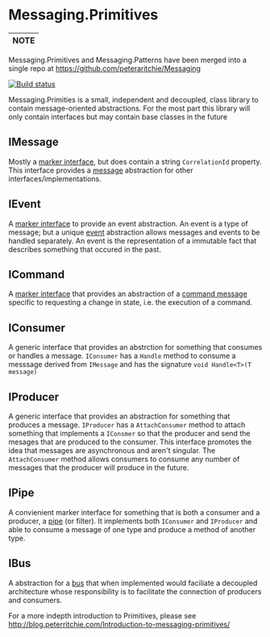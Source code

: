 Messaging.Primitives
====================

|NOTE|
|-|
Messaging.Primitives and Messaging.Patterns have been merged into a single repo at <https://github.com/peteraritchie/Messaging>

[![Build status](https://ci.appveyor.com/api/projects/status/ewdko4tv63tudbcf?svg=true)](https://ci.appveyor.com/project/peteraritchie/messaging-primitives)

Messaging.Primities is a small, independent and decoupled, class library to contain message-oriented abstractions. For the most part this library will only contain interfaces but may contain base classes in the future

## IMessage
Mostly a [marker interface](https://en.wikipedia.org/wiki/Marker_interface_pattern), but does contain a string `CorrelationId` property.  This interface provides a [message](http://www.enterpriseintegrationpatterns.com/patterns/messaging/Message.html) abstraction for other interfaces/implementations.
## IEvent
A [marker interface](https://en.wikipedia.org/wiki/Marker_interface_pattern) to provide an event abstraction.  An event is a type of message; but a unique [event](http://www.enterpriseintegrationpatterns.com/patterns/messaging/EventMessage.html) abstraction allows messages and events to be handled separately.  An event is the representation of a immutable fact that describes something that occured in the past.
## ICommand
A [marker interface](https://en.wikipedia.org/wiki/Marker_interface_pattern) that provides an abstraction of a [command message](http://www.enterpriseintegrationpatterns.com/patterns/messaging/CommandMessage.html) specific to requesting a change in state, i.e. the execution of a command.
## IConsumer
A generic interface that provides an abstrction for something that consumes or handles a message.   `IConsumer` has a `Handle` method to consume a messsage derived from `IMessage` and has the signature `void Handle<T>(T message)`
## IProducer
A generic interface that provides an abstraction for something that produces a message.  `IProducer` has a `AttachConsumer` method to attach something that implements a `IConsmer` so that the producer and send the mesages that are produced to the consumer.  This interface promotes the idea that messages are asynchronous and aren't singular.  The `AttachConsumer` method allows consumers to consume any number of messages that the producer will produce in the future.
## IPipe
A convienient marker interface for something that is both a consumer and a producer, a [pipe](http://www.enterpriseintegrationpatterns.com/patterns/messaging/PipesAndFilters.html) (or filter).  It implements both `IConsumer` and `IProducer` and able to consume a message of one type and produce a method of another type.
## IBus
A abstraction for a [bus](http://www.enterpriseintegrationpatterns.com/patterns/messaging/MessageBus.html) that when implemented would faciliate a decoupled architecture whose responsibility is to facilitate the connection of producers and consumers.

For a more indepth introduction to Primitives, please see http://blog.peterritchie.com/Introduction-to-messaging-primitives/
